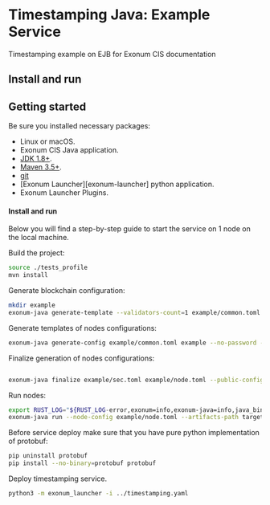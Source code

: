 # Timestamping Java: Example Service

Timestamping example on EJB for Exonum CIS documentation

## Install and run

## Getting started

Be sure you installed necessary packages:

- Linux or macOS.
- Exonum CIS Java application.
- [JDK 1.8+](http://jdk.java.net/12/).
- [Maven 3.5+](https://maven.apache.org/download.cgi).
- [git](https://git-scm.com/downloads)
- [Exonum Launcher][exonum-launcher] python application.
- Exonum Launcher Plugins.

#### Install and run

Below you will find a step-by-step guide to start the service on 1 node on the local machine.

Build the project:

```sh
source ./tests_profile
mvn install
```

Generate blockchain configuration:

```sh
mkdir example
exonum-java generate-template --validators-count=1 example/common.toml
```

Generate templates of nodes configurations:

<!-- markdownlint-disable MD013 -->

```sh
exonum-java generate-config example/common.toml example --no-password --peer-address 127.0.0.1:6300
```

Finalize generation of nodes configurations:

```sh

exonum-java finalize example/sec.toml example/node.toml --public-configs example/pub.toml
```

Run nodes:

```sh
export RUST_LOG="${RUST_LOG-error,exonum=info,exonum-java=info,java_bindings=info}"
exonum-java run --node-config example/node.toml --artifacts-path target --db-path example/db --master-key-pass pass --public-api-address 127.0.0.1:8200 --private-api-address 127.0.0.1:8091  --ejb-port 7000
```

Before service deploy make sure that you have pure python implementation of protobuf:

```sh
pip uninstall protobuf
pip install --no-binary=protobuf protobuf
```

Deploy timestamping service.

```sh
python3 -m exonum_launcher -i ../timestamping.yaml
```